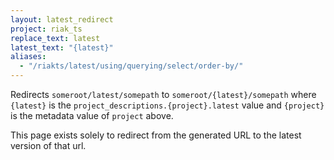 ```yaml
---
layout: latest_redirect
project: riak_ts
replace_text: latest
latest_text: "{latest}"
aliases:
  - "/riakts/latest/using/querying/select/order-by/"
---
```


Redirects `someroot/latest/somepath` to `someroot/{latest}/somepath` 
where `{latest}` is the `project_descriptions.{project}.latest` value
and `{project}` is the metadata value of `project` above.

This page exists solely to redirect from the generated URL to the latest version of
that url.




